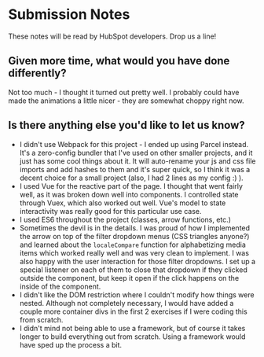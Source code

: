 # Submission Notes 

These notes will be read by HubSpot developers. Drop us a line!

## Given more time, what would you have done differently?

Not too much - I thought it turned out pretty well.  I probably could have made the animations a little nicer - they are somewhat choppy right now.

## Is there anything else you'd like to let us know?

- I didn't use Webpack for this project - I ended up using Parcel instead.  It's a zero-config bundler that I've used on other smaller projects, and it just has some cool things about it.  It will auto-rename your js and css file imports and add hashes to them and it's super quick, so I think it was a decent choice for a small project (also, I had 2 lines as my config :) ).
- I used Vue for the reactive part of the page.  I thought that went fairly well, as it was broken down well into components.  I controlled state through Vuex, which also worked out well.  Vue's model to state interactivity was really good for this particular use case.
- I used ES6 throughout the project (classes, arrow functions, etc.)
- Sometimes the devil is in the details.  I was proud of how I implemented the arrow on top of the filter dropdown menus (CSS triangles anyone?) and learned about the `localeCompare` function for alphabetizing media items which worked really well and was very clean to implement.  I was also happy with the user interaction for those filter dropdowns.  I set up a special listener on each of them to close that dropdown if they clicked outside the component, but keep it open if the click happens on the inside of the component.
- I didn't like the DOM restriction where I couldn't modify how things were nested.  Although not completely necessary, I would have added a couple more container divs in the first 2 exercises if I were coding this from scratch.
- I didn't mind not being able to use a framework, but of course it takes longer to build everything out from scratch.  Using a framework would have sped up the process a bit.